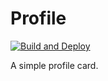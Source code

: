 # Profile

[![Build and Deploy](https://github.com/lawvs/profile/actions/workflows/build.yml/badge.svg)](https://github.com/lawvs/profile/actions/workflows/build.yml)

A simple profile card.
